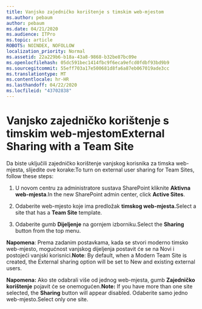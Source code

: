 ```yaml
---
title: Vanjsko zajedničko korištenje s timskim web-mjestom
ms.author: pebaum
author: pebaum
ms.date: 04/21/2020
ms.audience: ITPro
ms.topic: article
ROBOTS: NOINDEX, NOFOLLOW
localization_priority: Normal
ms.assetid: 22a229b6-b18a-43a8-9868-b32be87bc09e
ms.openlocfilehash: 05dc591bec1414fbc9f6eca9efcd0fdbf93bd9b9
ms.sourcegitcommit: 55eff703a17e500681d8fa6a87eb067019ade3cc
ms.translationtype: MT
ms.contentlocale: hr-HR
ms.lasthandoff: 04/22/2020
ms.locfileid: "43702838"
---
```

# <a name="external-sharing-with-a-team-site"></a><span data-ttu-id="4bec8-102">Vanjsko zajedničko korištenje s timskim web-mjestom</span><span class="sxs-lookup"><span data-stu-id="4bec8-102">External Sharing with a Team Site</span></span>

<span data-ttu-id="4bec8-103">Da biste uključili zajedničko korištenje vanjskog korisnika za timska web-mjesta, slijedite ove korake:</span><span class="sxs-lookup"><span data-stu-id="4bec8-103">To turn on external user sharing for Team Sites, follow these steps:</span></span> 
  
1. <span data-ttu-id="4bec8-104">U novom centru za administratore sustava SharePoint kliknite **Aktivna web-mjesta**.</span><span class="sxs-lookup"><span data-stu-id="4bec8-104">In the new SharePoint admin center, click **Active Sites**.</span></span>
  
2. <span data-ttu-id="4bec8-105">Odaberite web-mjesto koje ima predložak **timskog web-mjesta.**</span><span class="sxs-lookup"><span data-stu-id="4bec8-105">Select a site that has a **Team Site** template.</span></span> 
  
3. <span data-ttu-id="4bec8-106">Odaberite gumb **Dijeljenje** na gornjem izborniku.</span><span class="sxs-lookup"><span data-stu-id="4bec8-106">Select the **Sharing** button from the top menu.</span></span> 
  
 <span data-ttu-id="4bec8-107">**Napomena**: Prema zadanim postavkama, kada se stvori moderno timsko web-mjesto, mogućnost vanjskog dijeljenja postavit će se na Novi i postojeći vanjski korisnici.</span><span class="sxs-lookup"><span data-stu-id="4bec8-107">**Note**: By default, when a Modern Team Site is created, the External sharing option will be set to New and existing external users.</span></span> 
  
 <span data-ttu-id="4bec8-108">**Napomena:** Ako ste odabrali više od jednog web-mjesta, gumb **Zajedničko korištenje** pojavit će se onemogućen.</span><span class="sxs-lookup"><span data-stu-id="4bec8-108">**Note:** If you have more than one site selected, the **Sharing** button will appear disabled.</span></span> <span data-ttu-id="4bec8-109">Odaberite samo jedno web-mjesto.</span><span class="sxs-lookup"><span data-stu-id="4bec8-109">Select only one site.</span></span> 
  

